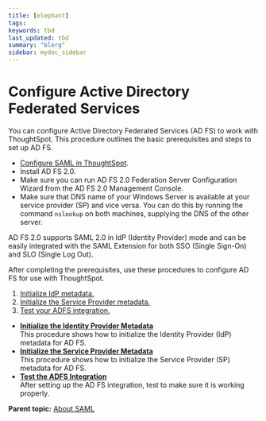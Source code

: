 ```yaml
---
title: [elephant]
tags: 
keywords: tbd
last_updated: tbd
summary: "blerg"
sidebar: mydoc_sidebar
---
```

# Configure Active Directory Federated Services

You can configure Active Directory Federated Services \(AD FS\) to work with ThoughtSpot. This procedure outlines the basic prerequisites and steps to set up AD FS.

-   [Configure SAML in ThoughtSpot](ts_as_sp.html#).
-   Install AD FS 2.0.
-   Make sure you can run AD FS 2.0 Federation Server Configuration Wizard from the AD FS 2.0 Management Console.
-   Make sure that DNS name of your Windows Server is available at your service provider \(SP\) and vice versa. You can do this by running the command `nslookup` on both machines, supplying the DNS of the other server.

AD FS 2.0 supports SAML 2.0 in IdP \(Identity Provider\) mode and can be easily integrated with the SAML Extension for both SSO \(Single Sign-On\) and SLO \(Single Log Out\).

After completing the prerequisites, use these procedures to configure AD FS for use with ThoughtSpot.

1.   [Initialize IdP metadata.](initialize_IDP.html) 
2.   [Initialize the Service Provider metadata.](initialize_SP.html) 
3.   [Test your ADFS integration.](test_ADFS.html) 

-   **[Initialize the Identity Provider Metadata](../../application_integration/SAML/initialize_IDP.html)**  
This procedure shows how to initialize the Identity Provider \(IdP\) metadata for AD FS.
-   **[Initialize the Service Provider Metadata](../../application_integration/SAML/initialize_SP.html)**  
This procedure shows how to initialize the Service Provider \(SP\) metadata for AD FS.
-   **[Test the ADFS Integration](../../application_integration/SAML/test_ADFS.html)**  
After setting up the AD FS integration, test to make sure it is working properly.

**Parent topic:** [About SAML](../../application_integration/SAML/about_SAML_integrations.html)

